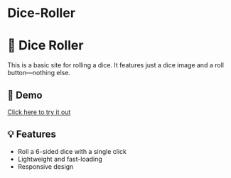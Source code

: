 # Dice-Roller

# 🎲 Dice Roller

This is a basic site for rolling a dice. It features just a dice image and a roll button—nothing else.

## 🚀 Demo

[Click here to try it out]( https://aguilar4335.github.io/Dice-Roller/)

## 💡 Features

- Roll a 6-sided dice with a single click
- Lightweight and fast-loading
- Responsive design

